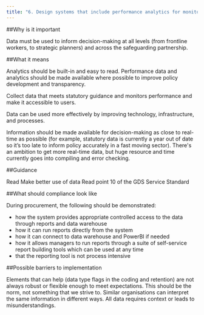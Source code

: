 ```yaml
---
title: "6. Design systems that include performance analytics for monitoring"
---
```


##Why is it important

Data must be used to inform decision-making at all levels (from frontline workers, to strategic planners) and across the safeguarding partnership.

##What it means

Analytics should be built-in and easy to read. Performance data and analytics should be made available where possible to improve policy development and transparency.

Collect data that meets statutory guidance and monitors performance and make it accessible to users.

Data can be used more effectively by improving technology, infrastructure, and processes.

Information should be made available for decision-making as close to real-time as possible (for example, statutory data is currently a year out of date so it’s too late to inform policy accurately in a fast moving sector). There's an ambition to get more real-time data, but huge resource and time currently goes into compiling and error checking.

##Guidance

Read Make better use of data
Read point 10 of the GDS Service Standard

##What should compliance look like

During procurement, the following should be demonstrated:

* how the system provides appropriate controlled access to the data through reports and data warehouse
* how it can run reports directly from the system
* how it can connect to data warehouse and PowerBI if needed
* how it allows managers to run reports through a suite of self-service report building tools which can be used at any time
* that the reporting tool is not process intensive

##Possible barriers to implementation 

Elements that can help (data type flags in the coding and retention) are not always robust or flexible enough to meet expectations. This should be the norm, not something that we strive to. Similar organisations can interpret the same information in different ways. All data requires context or leads to misunderstandings.
